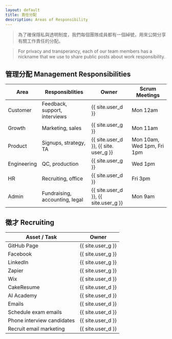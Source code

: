 ```yaml
---
layout: default
title: 責任分配
description: Areas of Responsibility
---
```


> 為了確保隱私與透明制度，我們每個團隊成員都有一個綽號，用來公開分享有關工作責任的分配。

> For privacy and transperancy, each of our team members has a nickname that we use to share public posts about work responsibility. 

## 管理分配 Management Responsibilities

| Area | Responsiblities | Owner | Scrum Meetings |
| --- | --- | --- | -- |
| Customer | Feedback, support, interviews | {{ site.user_d }} | Mon 12am |
| Growth | Marketing, sales | {{ site.user_g }} | Mon 11am |
| Product | Signups, strategy, TA | {{ site.user_d }}, {{ site. user_g }} | Mon 10am, Wed 1pm, Fri 1pm |
| Engineering | QC, production | {{ site.user_g }} | Wed 1pm |
| HR | Recruiting, office | {{ site.user_d }} | Fri 3pm |
| Admin | Fundraising, accounting, legal | {{ site.user_d }}, {{ site.user_g }} | Mon 9am |

## 徵才 Recruiting 

| Asset / Task | Owner |
| --- | --- |
| GitHub Page | {{ site.user_g }} |
| Facebook | {{ site.user_g }} |
| LinkedIn | {{ site.user_g }} |
| Zapier | {{ site.user_g }} |
| Wix | {{ site.user_d }} |
| CakeResume | {{ site.user_d }} |
| AI Academy | {{ site.user_d }} |
| Emails | {{ site.user_d }} |
| Schedule exam emails | {{ site.user_d }} |
| Phone interview candidates | {{ site.user_d }} |
| Recruit email marketing | {{ site.user_d }} |